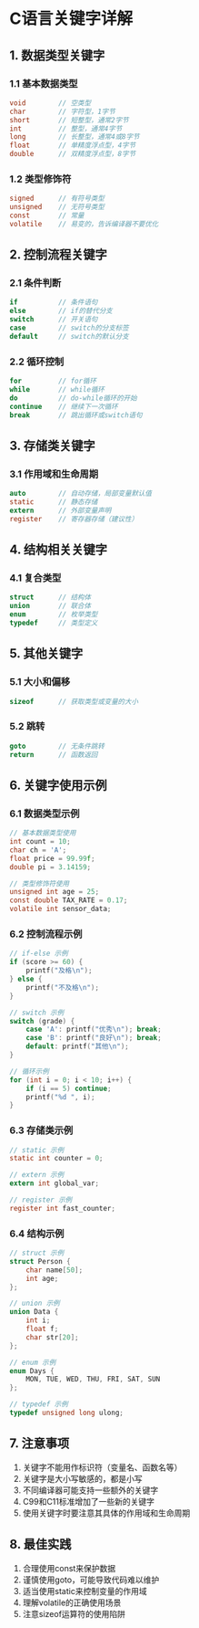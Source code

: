 # C语言关键字详解

## 1. 数据类型关键字

### 1.1 基本数据类型
```c
void        // 空类型
char        // 字符型，1字节
short       // 短整型，通常2字节
int         // 整型，通常4字节
long        // 长整型，通常4或8字节
float       // 单精度浮点型，4字节
double      // 双精度浮点型，8字节
```

### 1.2 类型修饰符
```c
signed      // 有符号类型
unsigned    // 无符号类型
const       // 常量
volatile    // 易变的，告诉编译器不要优化
```

## 2. 控制流程关键字

### 2.1 条件判断
```c
if          // 条件语句
else        // if的替代分支
switch      // 开关语句
case        // switch的分支标签
default     // switch的默认分支
```

### 2.2 循环控制
```c
for         // for循环
while       // while循环
do          // do-while循环的开始
continue    // 继续下一次循环
break       // 跳出循环或switch语句
```

## 3. 存储类关键字

### 3.1 作用域和生命周期
```c
auto        // 自动存储，局部变量默认值
static      // 静态存储
extern      // 外部变量声明
register    // 寄存器存储（建议性）
```

## 4. 结构相关关键字

### 4.1 复合类型
```c
struct      // 结构体
union       // 联合体
enum        // 枚举类型
typedef     // 类型定义
```

## 5. 其他关键字

### 5.1 大小和偏移
```c
sizeof      // 获取类型或变量的大小
```

### 5.2 跳转
```c
goto        // 无条件跳转
return      // 函数返回
```

## 6. 关键字使用示例

### 6.1 数据类型示例
```c
// 基本数据类型使用
int count = 10;
char ch = 'A';
float price = 99.99f;
double pi = 3.14159;

// 类型修饰符使用
unsigned int age = 25;
const double TAX_RATE = 0.17;
volatile int sensor_data;
```

### 6.2 控制流程示例
```c
// if-else 示例
if (score >= 60) {
    printf("及格\n");
} else {
    printf("不及格\n");
}

// switch 示例
switch (grade) {
    case 'A': printf("优秀\n"); break;
    case 'B': printf("良好\n"); break;
    default: printf("其他\n");
}

// 循环示例
for (int i = 0; i < 10; i++) {
    if (i == 5) continue;
    printf("%d ", i);
}
```

### 6.3 存储类示例
```c
// static 示例
static int counter = 0;

// extern 示例
extern int global_var;

// register 示例
register int fast_counter;
```

### 6.4 结构示例
```c
// struct 示例
struct Person {
    char name[50];
    int age;
};

// union 示例
union Data {
    int i;
    float f;
    char str[20];
};

// enum 示例
enum Days {
    MON, TUE, WED, THU, FRI, SAT, SUN
};

// typedef 示例
typedef unsigned long ulong;
```

## 7. 注意事项

1. 关键字不能用作标识符（变量名、函数名等）
2. 关键字是大小写敏感的，都是小写
3. 不同编译器可能支持一些额外的关键字
4. C99和C11标准增加了一些新的关键字
5. 使用关键字时要注意其具体的作用域和生命周期

## 8. 最佳实践

1. 合理使用const来保护数据
2. 谨慎使用goto，可能导致代码难以维护
3. 适当使用static来控制变量的作用域
4. 理解volatile的正确使用场景
5. 注意sizeof运算符的使用陷阱
